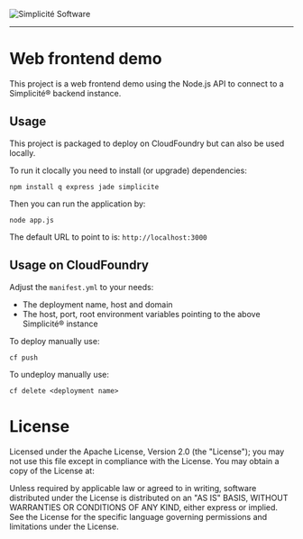 ![Simplicit&eacute; Software](http://www.simplicitesoftware.com/logos/logo250.png)

---

Web frontend demo
=================

This project is a web frontend demo using the Node.js API to connect
to a Simplicit&eacute;&reg; backend instance.

Usage
-----

This project is packaged to deploy on CloudFoundry but can also be used locally.

To run it clocally you need to install (or upgrade) dependencies:

	npm install q express jade simplicite

Then you can run the application by:

	node app.js

The default URL to point to is: `http://localhost:3000`

Usage on CloudFoundry
---------------------

Adjust the `manifest.yml` to your needs:

- The deployment name, host and domain
- The host, port, root environment variables pointing to the above Simplicit&eacute;&reg; instance

To deploy manually use:

	cf push

To undeploy manually use:

	cf delete <deployment name>

License
=======


Licensed under the Apache License, Version 2.0 (the "License");
you may not use this file except in compliance with the License.
You may obtain a copy of the License at:

[](http://www.apache.org/licenses/LICENSE-2.0)

Unless required by applicable law or agreed to in writing, software
distributed under the License is distributed on an "AS IS" BASIS,
WITHOUT WARRANTIES OR CONDITIONS OF ANY KIND, either express or implied.
See the License for the specific language governing permissions and
limitations under the License.
